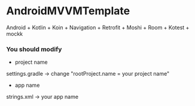 # AndroidMVVMTemplate

Android + Kotlin + Koin + Navigation + Retrofit + Moshi + Room + Kotest + mockk

### You should modify
- project name

settings.gradle -> change "rootProject.name = your project name"
  
* app name

strings.xml -> <string name="app_name">your app name</string>
